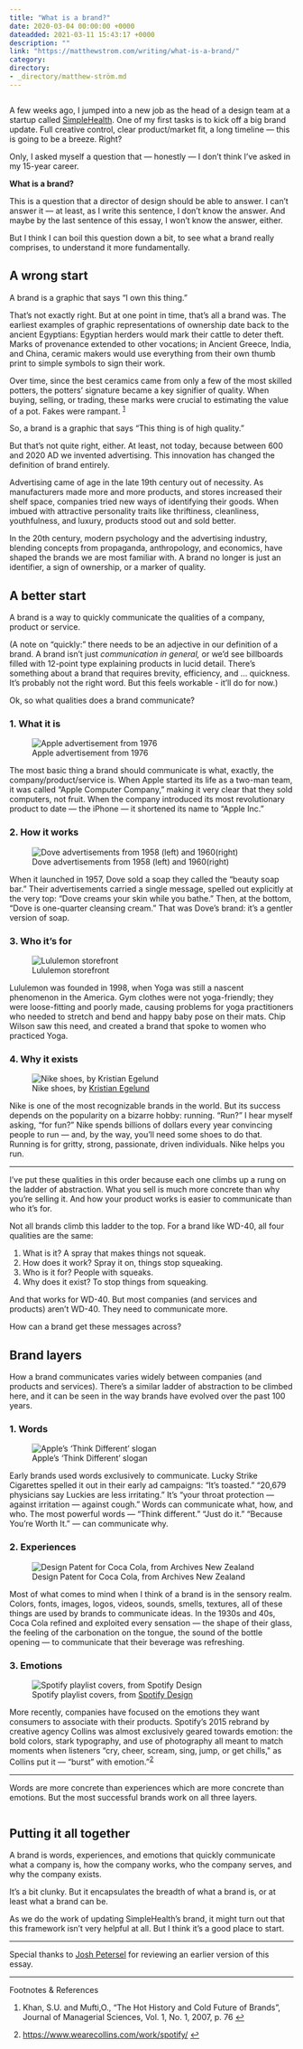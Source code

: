 ```yaml
---
title: "What is a brand?"
date: 2020-03-04 00:00:00 +0000
dateadded: 2021-03-11 15:43:17 +0000
description: ""
link: "https://matthewstrom.com/writing/what-is-a-brand/"
category:
directory:
- _directory/matthew-ström.md
---
```

<figure data-type="image"><img src="https://matthewstrom.com/images/brand-0.jpg" alt=""></figure>
<p>A few weeks ago, I jumped into a new job as the head of a design team at a startup called <a href="https://www.simplehealth.com/" target="_blank" rel="noopener">SimpleHealth</a>. One of my first tasks is to kick off a big brand update. Full creative control, clear product/market fit, a long timeline — this is going to be a breeze. Right?</p>
<p>Only, I asked myself a question that — honestly — I don’t think I’ve asked in my 15-year career.</p>
<p><strong>What is a brand?</strong></p>
<p>This is a question that a director of design should be able to answer. I can’t answer it — at least, as I write this sentence, I don’t know the answer. And maybe by the last sentence of this essay, I won’t know the answer, either.</p>
<p>But I think I can boil this question down a bit, to see what a brand really comprises, to understand it more fundamentally.</p>
<h2 id="a-wrong-start">A wrong start</h2>
<p>A brand is a graphic that says “I own this thing.”</p>
<p>That’s not exactly right. But at one point in time, that’s all a brand was. The earliest examples of graphic representations of ownership date back to the ancient Egyptians: Egyptian herders would mark their cattle to deter theft. Marks of provenance extended to other vocations; in Ancient Greece, India, and China, ceramic makers would use everything from their own thumb print to simple symbols to sign their work.</p>
<p>Over time, since the best ceramics came from only a few of the most skilled potters, the potters’ signature became a key signifier of quality. When buying, selling, or trading, these marks were crucial to estimating the value of a pot. Fakes were rampant. <sup class="footnote-ref"><a href="#fn1" id="fnref1">1</a></sup></p>
<p>So, a brand is a graphic that says “This thing is of high quality.”</p>
<p>But that’s not quite right, either. At least, not today, because between 600 and 2020 AD we invented advertising. This innovation has changed the definition of brand entirely.</p>
<p>Advertising came of age in the late 19th century out of necessity. As manufacturers made more and more products, and stores increased their shelf space, companies tried new ways of identifying their goods. When imbued with attractive personality traits like thriftiness, cleanliness, youthfulness, and luxury, products stood out and sold better.</p>
<p>In the 20th century, modern psychology and the advertising industry, blending concepts from propaganda, anthropology, and economics, have shaped the brands we are most familiar with. A brand no longer is just an identifier, a sign of ownership, or a marker of quality.</p>
<h2 id="a-better-start">A better start</h2>
<p>A brand is a way to quickly communicate the qualities of a company, product or service.</p>
<p>(A note on “quickly:” there needs to be an adjective in our definition of a brand. A brand isn’t just <em>communication in general,</em> or we’d see billboards filled with 12-point type explaining products in lucid detail. There’s something about a brand that requires brevity, efficiency, and … quickness. It’s probably not the right word. But this feels workable - it’ll do for now.)</p>
<p>Ok, so what qualities does a brand communicate?</p>
<h3 id="1.-what-it-is">1. What it is</h3>
<figure data-type="image"><img src="https://matthewstrom.com/images/brand-3.jpg" alt="Apple advertisement from 1976"><figcaption>Apple advertisement from 1976</figcaption></figure>
<p>The most basic thing a brand should communicate is what, exactly, the company/product/service is. When Apple started its life as a two-man team, it was called “Apple Computer Company,” making it very clear that they sold computers, not fruit. When the company introduced its most revolutionary product to date — the iPhone — it shortened its name to “Apple Inc.”</p>
<h3 id="2.-how-it-works">2. How it works</h3>
<figure data-type="image"><img src="https://matthewstrom.com/images/brand-2.jpg" alt="Dove advertisements from 1958 (left) and 1960(right)"><figcaption>Dove advertisements from 1958 (left) and 1960(right)</figcaption></figure>
<p>When it launched in 1957, Dove sold a soap they called the “beauty soap bar.” Their advertisements carried a single message, spelled out explicitly at the very top: “Dove creams your skin while you bathe.” Then, at the bottom, “Dove is one-quarter cleansing cream.” That was Dove’s brand: it’s a gentler version of soap.</p>
<h3 id="3.-who-it%E2%80%99s-for">3. Who it’s for</h3>
<figure data-type="image"><img src="https://matthewstrom.com/images/brand-4.jpg" alt="Lululemon storefront"><figcaption>Lululemon storefront</figcaption></figure>
<p>Lululemon was founded in 1998, when Yoga was still a nascent phenomenon in the America. Gym clothes were not yoga-friendly; they were loose-fitting and poorly made, causing problems for yoga practitioners who needed to stretch and bend and happy baby pose on their mats. Chip Wilson saw this need, and created a brand that spoke to women who practiced Yoga.</p>
<h3 id="4.-why-it-exists">4. Why it exists</h3>
<figure data-type="image"><img src="https://matthewstrom.com/images/brand-5.jpg" alt="Nike shoes, by Kristian Egelund"><figcaption>Nike shoes, by <a href="https://unsplash.com/@kristianegelund?utm_source=unsplash&amp;utm_medium=referral&amp;utm_content=creditCopyText" target="_blank" rel="noopener">Kristian Egelund</a></figcaption></figure>
<p>Nike is one of the most recognizable brands in the world. But its success depends on the popularity on a bizarre hobby: running. “Run?” I hear myself asking, “for fun?” Nike spends billions of dollars every year convincing people to run — and, by the way, you’ll need some shoes to do that. Running is for gritty, strong, passionate, driven individuals. Nike helps you run.</p>
<hr>
<p>I’ve put these qualities in this order because each one climbs up a rung on the ladder of abstraction. What you sell is much more concrete than why you’re selling it. And how your product works is easier to communicate than who it’s for.</p>
<p>Not all brands climb this ladder to the top. For a brand like WD-40, all four qualities are the same:</p>
<ol>
<li>What is it? A spray that makes things not squeak.</li>
<li>How does it work? Spray it on, things stop squeaking.</li>
<li>Who is it for? People with squeaks.</li>
<li>Why does it exist? To stop things from squeaking.</li>
</ol>
<p>And that works for WD-40. But most companies (and services and products) aren’t WD-40. They need to communicate more.</p>
<p>How can a brand get these messages across?</p>
<h2 id="brand-layers">Brand layers</h2>
<p>How a brand communicates varies widely between companies (and products and services). There’s a similar ladder of abstraction to be climbed here, and it can be seen in the way brands have evolved over the past 100 years.</p>
<h3 id="1.-words">1. Words</h3>
<figure data-type="image"><img src="https://matthewstrom.com/images/brand-6.jpg" alt="Apple’s ‘Think Different’ slogan"><figcaption>Apple’s ‘Think Different’ slogan</figcaption></figure>
<p>Early brands used words exclusively to communicate. Lucky Strike Cigarettes spelled it out in their early ad campaigns: “It’s toasted.” “20,679 physicians say Luckies are less irritating.” It’s “your throat protection — against irritation — against cough.” Words can communicate what, how, and who. The most powerful words — “Think different.” “Just do it.” “Because You’re Worth It.” — can communicate why.</p>
<h3 id="2.-experiences">2. Experiences</h3>
<figure data-type="image"><img src="https://matthewstrom.com/images/brand-7.jpg" alt="Design Patent for Coca Cola, from Archives New Zealand"><figcaption>Design Patent for Coca Cola, from Archives New Zealand</figcaption></figure>
<p>Most of what comes to mind when I think of a brand is in the sensory realm. Colors, fonts, images, logos, videos, sounds, smells, textures, all of these things are used by brands to communicate ideas. In the 1930s and 40s, Coca Cola refined and exploited every sensation — the shape of their glass, the feeling of the carbonation on the tongue, the sound of the bottle opening —  to communicate that their beverage was refreshing.</p>
<h3 id="3.-emotions">3. Emotions</h3>
<figure data-type="image"><img src="https://matthewstrom.com/images/brand-8.jpg" alt="Spotify playlist covers, from Spotify Design"><figcaption>Spotify playlist covers, from <a href="https://spotify.design/articles/2020-02-20/designing-for-belonging-why-image-localization-matters/" target="_blank" rel="noopener">Spotify Design</a></figcaption></figure>
<p>More recently, companies have focused on the emotions they want consumers to associate with their products. Spotify’s 2015 rebrand by creative agency Collins was almost exclusively geared towards emotion: the bold colors, stark typography, and use of photography all meant to match moments when listeners “cry, cheer, scream, sing, jump, or get chills,&quot; as Collins put it — “burst” with emotion.”<sup class="footnote-ref"><a href="#fn2" id="fnref2">2</a></sup></p>
<hr>
<p>Words are more concrete than experiences which are more concrete than emotions. But the most successful brands work on all three layers.</p>
<figure data-type="image"><img src="https://matthewstrom.com/images/brand-1.jpg" alt=""></figure>
<h2 id="putting-it-all-together">Putting it all together</h2>
<p>A brand is words, experiences, and emotions that quickly communicate what a company is, how the company works, who the company serves, and why the company exists.</p>
<p>It’s a bit clunky. But it encapsulates the breadth of what a brand is, or at least what a brand can be.</p>
<p>As we do the work of updating SimpleHealth’s brand, it might turn out that this framework isn’t very helpful at all. But I think it’s a good place to start.</p>
<hr>
<p>Special thanks to <a href="http://joshpetersel.com/" target="_blank" rel="noopener">Josh Petersel</a> for reviewing an earlier version of this essay.</p>
<hr>
<section class="footnotes l--space-compact">
<div class="t--weight-bold l--pad-btm-s">Footnotes & References</div>
<ol class="footnotes-list">
<li id="fn1" class="footnote-item"><p>Khan, S.U. and Mufti,O., “The Hot History and Cold Future of Brands”, Journal of Managerial Sciences, Vol. 1, No. 1, 2007, p. 76 <a href="#fnref1" class="footnote-backref">↩︎</a></p>
</li>
<li id="fn2" class="footnote-item"><p><a href="https://www.wearecollins.com/work/spotify/" target="_blank" rel="noopener">https://www.wearecollins.com/work/spotify/</a> <a href="#fnref2" class="footnote-backref">↩︎</a></p>
</li>
</ol>
</section>
